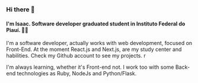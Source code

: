### Hi there 👋

#### I'm Isaac. Software developer graduated student in Instituto Federal do Piauí. 👨‍💻
<p>
  I'm a software developer, actually works with web development, focused on Front-End. At the moment React.js and Next.js, are my study center and habilities. Check my Github     account to see my projects. r
</p>
<p>
  I'm always learning, whether it's Front-end not. I work too with some Back-end technologies as Ruby, NodeJs and Python/Flask.
</p>

<!--
**Isaac-alencar/Isaac-alencar** is a ✨ _special_ ✨ repository because its `README.md` (this file) appears on your GitHub profile.

Here are some ideas to get you started:

- 🔭 I’m currently working on ...
- 🌱 I’m currently learning ...
- 👯 I’m looking to collaborate on ...
- 🤔 I’m looking for help with ...
- 💬 Ask me about ...
- 📫 How to reach me: ...
- 😄 Pronouns: ...
- ⚡ Fun fact: ...
-->
